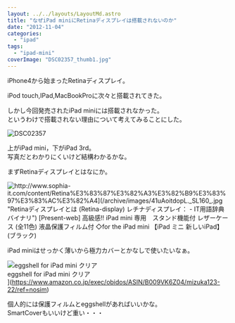 ```yaml
---
layout: ../../layouts/LayoutMd.astro
title: "なぜiPad miniにRetinaディスプレイは搭載されないのか"
date: "2012-11-04"
categories: 
  - "ipad"
tags: 
  - "ipad-mini"
coverImage: "DSC02357_thumb1.jpg"
---
```


iPhone4から始まったRetinaディスプレイ。

iPod touch,IPad,MacBookProに次々と搭載されてきた。

しかし今回発売されたiPad miniには搭載されなかった。  
というわけで搭載されない理由について考えてみることにした。

![DSC02357](/archive/images/DSC02357_thumb.jpg "DSC02357")
  
上がiPad mini，下がiPad 3rd。  
写真だとわかりにくいけど結構わかるかな。

まずRetinaディスプレイとはなにか。  

![http://www.sophia-it.com/content/Retina%E3%83%87%E3%82%A3%E3%82%B9%E3%83%97%E3%83%AC%E3%82%A4](/archive/images/41uAoitdopL._SL160_.jpg "Retinaディスプレイとは (Retina-display) レチナディスプレイ： - IT用語辞典バイナリ")  
\[Present-web\] 高級感!! iPad mini 専用　スタンド機能付 レザーケース (全11色) 液晶保護フィルム付 ◇for the iPad mini 【iPad ミニ 新しいiPad】 (ブラック)  
](http://www.sophia-it.com/content/Retina%E3%83%87%E3%82%A3%E3%82%B9%E3%83%97%E3%83%AC%E3%82%A4)

iPad miniはせっかく薄いから極力カバーとかなしで使いたいなぁ。

![eggshell for iPad mini クリア](/archive/images/31DmnwgInwL._SL160_.jpg)  
eggshell for iPad mini クリア  
](https://www.amazon.co.jp/exec/obidos/ASIN/B009VK6Z04/mizuka123-22/ref=nosim)

個人的には保護フィルムとeggshellがあればいいかな。  
SmartCoverもいいけど重い・・・
